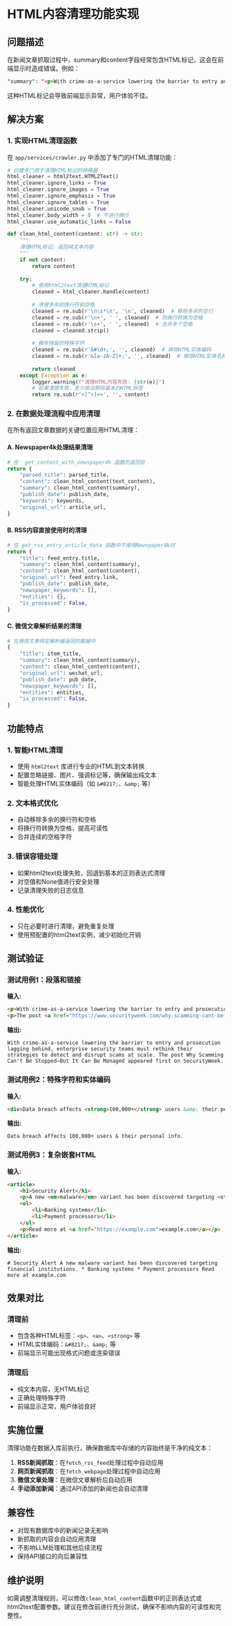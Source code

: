 # HTML内容清理功能实现

## 问题描述

在新闻文章抓取过程中，summary和content字段经常包含HTML标记，这会在前端显示时造成错误。例如：

```html
"summary": "<p>With crime-as-a-service lowering the barrier to entry and prosecution lagging behind, enterprise security teams must rethink their strategies to detect and disrupt scams at scale.</p>\n<p>The post <a href=\"https://www.securityweek.com/why-scamming-cant-be-stopped-but-it-can-be-managed/\">Why Scamming Can&#8217;t Be Stopped—But It Can Be Managed</a> appeared first on <a href=\"https://www.securityweek.com\">SecurityWeek</a>.</p>"
```

这种HTML标记会导致前端显示异常，用户体验不佳。

## 解决方案

### 1. 实现HTML清理函数

在 `app/services/crawler.py` 中添加了专门的HTML清理功能：

```python
# 创建专门用于清理HTML标记的转换器
html_cleaner = html2text.HTML2Text()
html_cleaner.ignore_links = True
html_cleaner.ignore_images = True
html_cleaner.ignore_emphasis = True
html_cleaner.ignore_tables = True
html_cleaner.unicode_snob = True
html_cleaner.body_width = 0  # 不进行换行
html_cleaner.use_automatic_links = False

def clean_html_content(content: str) -> str:
    """
    清理HTML标记，返回纯文本内容
    """
    if not content:
        return content
    
    try:
        # 使用html2text清理HTML标记
        cleaned = html_cleaner.handle(content)
        
        # 清理多余的换行符和空格
        cleaned = re.sub(r'\n\s*\n', '\n', cleaned)  # 移除多余的空行
        cleaned = re.sub(r'\n+', ' ', cleaned)  # 将换行转换为空格
        cleaned = re.sub(r'\s+', ' ', cleaned)  # 合并多个空格
        cleaned = cleaned.strip()
        
        # 移除残留的特殊字符
        cleaned = re.sub(r'&#\d+;', '', cleaned)  # 移除HTML实体编码
        cleaned = re.sub(r'&[a-zA-Z]+;', '', cleaned)  # 移除HTML实体名称
        
        return cleaned
    except Exception as e:
        logger.warning(f"清理HTML内容失败: {str(e)}")
        # 如果清理失败，至少尝试移除基本的HTML标签
        return re.sub(r'<[^>]+>', '', content)
```

### 2. 在数据处理流程中应用清理

在所有返回文章数据的关键位置应用HTML清理：

#### A. Newspaper4k处理结果清理
```python
# 在 _get_content_with_newspaper4k 函数的返回处
return {
    "parsed_title": parsed_title,
    "content": clean_html_content(text_content),
    "summary": clean_html_content(summary),
    "publish_date": publish_date,
    "keywords": keywords,
    "original_url": article_url,
}
```

#### B. RSS内容直接使用时的清理
```python
# 在 get_rss_entry_article_data 函数中不使用Newspaper4k时
return {
    "title": feed_entry.title,
    "summary": clean_html_content(summary),
    "content": clean_html_content(content),
    "original_url": feed_entry.link,
    "publish_date": publish_date,
    "newspaper_keywords": [],
    "entities": {},
    "is_processed": False,
}
```

#### C. 微信文章解析结果的清理
```python
# 在微信文章特定解析器返回的数据中
{
    "title": item_title,
    "summary": clean_html_content(summary),
    "content": clean_html_content(content),
    "original_url": wechat_url,
    "publish_date": pub_date,
    "newspaper_keywords": [],
    "entities": entities,
    "is_processed": False,
}
```

## 功能特点

### 1. 智能HTML清理
- 使用 `html2text` 库进行专业的HTML到文本转换
- 配置忽略链接、图片、强调标记等，确保输出纯文本
- 智能处理HTML实体编码（如 `&#8217;`、`&amp;` 等）

### 2. 文本格式优化
- 自动移除多余的换行符和空格
- 将换行符转换为空格，提高可读性
- 合并连续的空格字符

### 3. 错误容错处理
- 如果html2text处理失败，回退到基本的正则表达式清理
- 对空值和None值进行安全处理
- 记录清理失败的日志信息

### 4. 性能优化
- 只在必要时进行清理，避免重复处理
- 使用预配置的html2text实例，减少初始化开销

## 测试验证

### 测试用例1：段落和链接
**输入:**
```html
<p>With crime-as-a-service lowering the barrier to entry and prosecution lagging behind, enterprise security teams must rethink their strategies to detect and disrupt scams at scale.</p>
<p>The post <a href="https://www.securityweek.com/why-scamming-cant-be-stopped-but-it-can-be-managed/">Why Scamming Can&#8217;t Be Stopped—But It Can Be Managed</a> appeared first on <a href="https://www.securityweek.com">SecurityWeek</a>.</p>
```

**输出:**
```
With crime-as-a-service lowering the barrier to entry and prosecution lagging behind, enterprise security teams must rethink their strategies to detect and disrupt scams at scale. The post Why Scamming Can't Be Stopped—But It Can Be Managed appeared first on SecurityWeek.
```

### 测试用例2：特殊字符和实体编码
**输入:**
```html
<div>Data breach affects <strong>100,000+</strong> users &amp; their personal info.</div>
```

**输出:**
```
Data breach affects 100,000+ users & their personal info.
```

### 测试用例3：复杂嵌套HTML
**输入:**
```html
<article>
    <h1>Security Alert</h1>
    <p>A new <em>malware</em> variant has been discovered targeting <strong>financial institutions</strong>.</p>
    <ul>
        <li>Banking systems</li>
        <li>Payment processors</li>
    </ul>
    <p>Read more at <a href="https://example.com">example.com</a></p>
</article>
```

**输出:**
```
# Security Alert A new malware variant has been discovered targeting financial institutions. * Banking systems * Payment processors Read more at example.com
```

## 效果对比

### 清理前
- 包含各种HTML标签：`<p>`、`<a>`、`<strong>` 等
- HTML实体编码：`&#8217;`、`&amp;` 等
- 前端显示可能出现格式问题或渲染错误

### 清理后
- 纯文本内容，无HTML标记
- 正确处理特殊字符
- 前端显示正常，用户体验良好

## 实施位置

清理功能在数据入库前执行，确保数据库中存储的内容始终是干净的纯文本：

1. **RSS新闻抓取**：在`fetch_rss_feed`处理过程中自动应用
2. **网页新闻抓取**：在`fetch_webpage`处理过程中自动应用  
3. **微信文章处理**：在微信文章解析后自动应用
4. **手动添加新闻**：通过API添加的新闻也会自动清理

## 兼容性

- 对现有数据库中的新闻记录无影响
- 新抓取的内容会自动应用清理
- 不影响LLM处理和其他后续流程
- 保持API接口的向后兼容性

## 维护说明

如需调整清理规则，可以修改`clean_html_content`函数中的正则表达式或html2text配置参数。建议在修改前进行充分测试，确保不影响内容的可读性和完整性。 